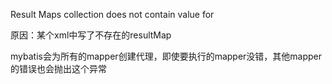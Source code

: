 Result Maps collection does not contain value for

原因：某个xml中写了不存在的resultMap

mybatis会为所有的mapper创建代理，即使要执行的mapper没错，其他mapper的错误也会抛出这个异常